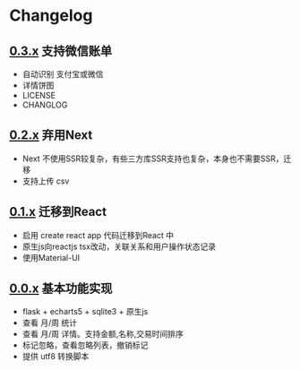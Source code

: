 # Changelog

## [0.3.x] 支持微信账单

 - 自动识别 支付宝或微信
 - 详情饼图
 - LICENSE
 - CHANGLOG

## [0.2.x] 弃用Next

 - Next 不使用SSR较复杂，有些三方库SSR支持也复杂，本身也不需要SSR，迁移
 - 支持上传 csv

## [0.1.x] 迁移到React

 - 启用 create react app 代码迁移到React 中
 - 原生js向reactjs tsx改动，关联关系和用户操作状态记录
 - 使用Material-UI

## [0.0.x] 基本功能实现

 - flask + echarts5 + sqlite3 + 原生js
 - 查看 月/周 统计
 - 查看 月/周 详情。支持金额,名称,交易时间排序
 - 标记忽略，查看忽略列表，撤销标记
 - 提供 utf8 转换脚本

[0.3.x]: https://github.com/CroMarmot/BalanceAnalysis/compare/0.2.1...HEAD
[0.2.x]: https://github.com/CroMarmot/BalanceAnalysis/compare/0.1.2...0.2.1
[0.1.x]: https://github.com/CroMarmot/BalanceAnalysis/compare/0.0.3...0.1.2
[0.0.x]: https://github.com/CroMarmot/BalanceAnalysis/tree/0.0.3
